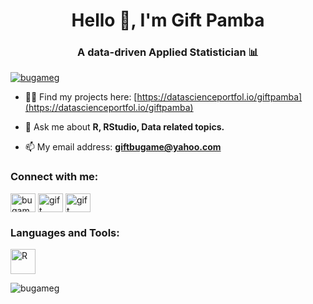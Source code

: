 <h1 align="center">Hello 👋, I'm Gift Pamba</h1>
<h3 align="center">A data-driven Applied Statistician 📊</h3>

<p align="left"> <a href="https://twitter.com/bugameg" target="blank"><img src="https://img.shields.io/twitter/follow/bugameg?logo=twitter&style=for-the-badge" alt="bugameg" /></a> </p>

- 👨‍💻 Find my projects here: [https://datascienceportfol.io/giftpamba](https://datascienceportfol.io/giftpamba)

- 💬 Ask me about **R, RStudio, Data related topics.**

- 📫 My email address: **giftbugame@yahoo.com**

<h3 align="left">Connect with me:</h3>
<p align="left">
<a href="https://twitter.com/bugameg" target="blank"><img align="center" src="https://raw.githubusercontent.com/rahuldkjain/github-profile-readme-generator/master/src/images/icons/Social/twitter.svg" alt="bugameg" height="30" width="40" /></a>
<a href="https://linkedin.com/in/gift pamba" target="blank"><img align="center" src="https://raw.githubusercontent.com/rahuldkjain/github-profile-readme-generator/master/src/images/icons/Social/linked-in-alt.svg" alt="gift pamba" height="30" width="40" /></a>
<a href="https://kaggle.com/gift pamba" target="blank"><img align="center" src="https://raw.githubusercontent.com/rahuldkjain/github-profile-readme-generator/master/src/images/icons/Social/kaggle.svg" alt="gift pamba" height="30" width="40" /></a>
</p>

<h3 align="left">Languages and Tools:</h3>
<p align="left"> <a href="https://www.r-project.org/" target="_blank" rel="noreferrer"> <img src="https://techicons.dev/icons/rstudio.svg" alt="R" width="40" height="40"/> </a> </p>

<p><img align="center" src="https://github-readme-stats.vercel.app/api/top-langs?username=bugameg&show_icons=true&locale=en&layout=compact" alt="bugameg" /></p>
